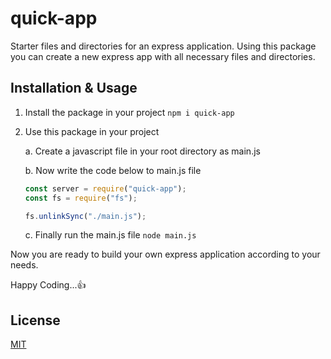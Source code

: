 # quick-app

Starter files and directories for an express application. Using this package you can create a new express app with all necessary files and directories.

## Installation & Usage

1.  Install the package in your project
    `npm i quick-app`

2.  Use this package in your project

    a. Create a javascript file in your root directory as main.js

    b. Now write the code below to main.js file

    ```javascript
    const server = require("quick-app");
    const fs = require("fs");

    fs.unlinkSync("./main.js");
    ```

    c. Finally run the main.js file `node main.js`

Now you are ready to build your own express application according to your needs.

Happy Coding...👍

## License

[MIT](https://github.com/expressjs/express/blob/HEAD/LICENSE)
